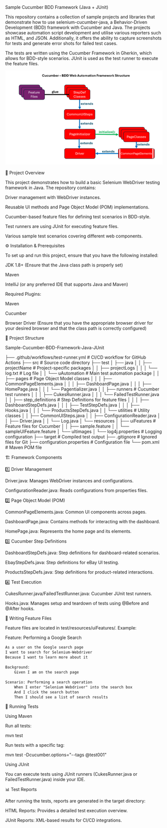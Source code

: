Sample Cucumber BDD Framework (Java + JUnit)

This repository contains a collection of sample projects and libraries that demonstrate how to use selenium-cucumber-java, a Behavior-Driven Development (BDD) framework with Cucumber and Java. The projects showcase automation script development and utilise various reporters such as HTML, and JSON. Additionally, it offers the ability to capture screenshots for tests and generate error shots for failed test cases.

The tests are written using the Cucumber Framework in Gherkin, which allows for BDD-style scenarios. JUnit is used as the test runner to execute the feature files.

![Framework Structure](https://raw.githubusercontent.com/HsynHsyn/Cucumber-BDD-Framework-Java-JUnit/a2b58588f024d3eb978511cf773274a9fd76b3a7/BDD_frameworkStructure.png)



📌 Project Overview

This project demonstrates how to build a basic Selenium WebDriver testing framework in Java. The repository contains:

Driver management with WebDriver instances.

Reusable UI methods and Page Object Model (POM) implementations.

Cucumber-based feature files for defining test scenarios in BDD-style.

Test runners are using JUnit for executing feature files.

Various sample test scenarios covering different web components.

⚙️ Installation & Prerequisites

To set up and run this project, ensure that you have the following installed:

JDK 1.8+ (Ensure that the Java class path is properly set)

Maven 

IntelliJ (or any preferred IDE that supports Java and Maven)

Required Plugins:

Maven

Cucumber

Browser Driver (Ensure that you have the appropriate browser driver for your desired browser and that the class path is correctly configured)

📂 Project Structure

Sample-Cucumber-BDD-Framework-Java-JUnit

├── .github/workflows/test-runner.yml      # CI/CD workflow for GitHub Actions
├── src                                    # Source code directory 
├── test
│   ├── java
│   │   ├── projectName                    # Project-specific packages
│   │   ├── projectLogs
│   │   │   └── log.txt                    # Log file
│   │   └── uAutomation                    # Main test automation package
│   │       ├── pages                      # Page Object Model classes
│   │       │   ├── CommonPageElements.java
│   │       │   ├── DashboardPage.java
│   │       │   ├── HomePage.java
│   │       │   └── Pagentializer.java
│   │       ├── runners                    # Cucumber test runners
│   │       │   ├── CukesRunner.java
│   │       │   └── FailedTestRunner.java
│   │       ├── step_definitions           # Step Definitions for feature files
│   │       │   ├── DashboardStepDefs.java
│   │       │   ├── TestStepDefs.java
│   │       │   ├── Hooks.java
│   │       │   └── ProductsStepDefs.java
│   │       └── utilities                  # Utility classes
│   │           ├── CommonUISteps.java
│   │           ├── ConfigurationReader.java
│   │           ├── Driver.java
│   │           └── Log.java
│   └── resources
│       ├── uiFeatures                     # Feature files for Cucumber
│       │   ├── sample.feature
│       │   └── sampleUIFeature.feature
│       └── ultimages
│           └── log4j.properties           # Logging configuration
├── target                                 # Compiled test output
├── .gitignore                             # Ignored files for Git
├── configuration.properties               # Configuration file
└── pom.xml                              # Maven POM file

🏗 Framework Components

1️⃣ Driver Management

Driver.java: Manages WebDriver instances and configurations.

ConfigurationReader.java: Reads configurations from properties files.

2️⃣ Page Object Model (POM)

CommonPageElements.java: Common UI components across pages.

DashboardPage.java: Contains methods for interacting with the dashboard.

HomePage.java: Represents the home page and its elements.

3️⃣ Cucumber Step Definitions

DashboardStepDefs.java: Step definitions for dashboard-related scenarios.

EbayStepDefs.java: Step definitions for eBay UI testing.

ProductsStepDefs.java: Step definitions for product-related interactions.

4️⃣ Test Execution

CukesRunner.java/FailedTestRunner.java: Cucumber JUnit test runners.

Hooks.java: Manages setup and teardown of tests using @Before and @After hooks.

📝 Writing Feature Files

Feature files are located in test/resources/uiFeatures/. Example:

Feature: Performing a Google Search

    As a user on the Google search page
    I want to search for Selenium-Webdriver
    Because I want to learn more about it

    Background:
        Given I am on the search page

    Scenario: Performing a search operation
        When I enter "Selenium Webdriver" into the search box
        And I click the search button
        Then I should see a list of search results

🚀 Running Tests

Using Maven

Run all tests:

mvn test

Run tests with a specific tag:

mvn test -Dcucumber.options="--tags @test001"

Using JUnit

You can execute tests using JUnit runners (CukesRunner.java or FailedTestRunner.java) inside your IDE.

📊 Test Reports

After running the tests, reports are generated in the target directory:

HTML Reports: Provides a detailed test execution overview.

JUnit Reports: XML-based results for CI/CD integrations.
